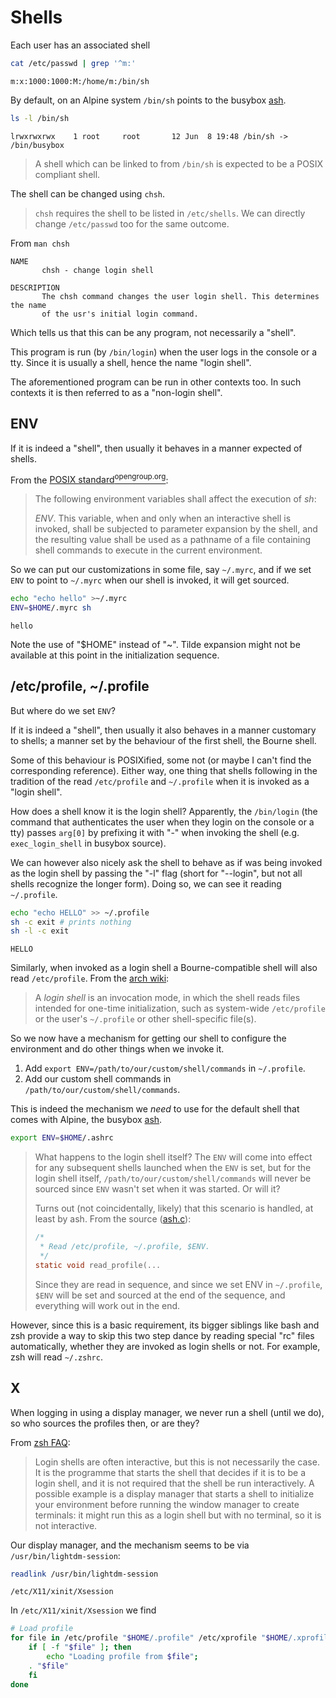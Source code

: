 # Shells

Each user has an associated shell

```sh
cat /etc/passwd | grep '^m:'
```
```
m:x:1000:1000:M:/home/m:/bin/sh
```

By default, on an Alpine system `/bin/sh` points to the busybox [ash](ash).

```sh
ls -l /bin/sh
```
```
lrwxrwxrwx    1 root     root       12 Jun  8 19:48 /bin/sh -> /bin/busybox
```

> A shell which can be linked to from `/bin/sh` is expected to be a POSIX
> compliant shell.

The shell can be changed using `chsh`.

> `chsh` requires the shell to be listed in `/etc/shells`. We can directly
> change `/etc/passwd` too for the same outcome.

From `man chsh`

```
NAME
       chsh - change login shell

DESCRIPTION
       The chsh command changes the user login shell. This determines the name
       of the usr's initial login command.
```

Which tells us that this can be any program, not necessarily a "shell".

This program is run (by `/bin/login`) when the user logs in the console or a
tty. Since it is usually a shell, hence the name "login shell".

The aforementioned program can be run in other contexts too. In such contexts it
is then referred to as a "non-login shell".

## ENV

If it is indeed a "shell", then usually it behaves in a manner expected of
shells.

From the [POSIX
standard<sup>opengroup.org</sup>](https://pubs.opengroup.org/onlinepubs/9699919799/utilities/sh.html):

> The following environment variables shall affect the execution of _sh_:
>
> _ENV_. This variable, when and only when an interactive shell is invoked,
> shall be subjected to parameter expansion by the shell, and the resulting
> value shall be used as a pathname of a file containing shell commands to
> execute in the current environment.

So we can put our customizations in some file, say `~/.myrc`, and if we set
`ENV` to point to `~/.myrc` when our shell is invoked, it will get sourced.

```sh
echo "echo hello" >~/.myrc
ENV=$HOME/.myrc sh
```
```
hello
```

Note the use of "$HOME" instead of "~". Tilde expansion might not be available
at this point in the initialization sequence.

## /etc/profile, ~/.profile

But where do we set `ENV`?

If it is indeed a "shell", then usually it also behaves in a manner customary to
shells; a manner set by the behaviour of the first shell, the Bourne shell.

Some of this behaviour is POSIXified, some not (or maybe I can't find the
corresponding reference). Either way, one thing that shells following in the
tradition of the read `/etc/profile` and `~/.profile` when it is invoked as a
"login shell".

How does a shell know it is the login shell? Apparently, the
`/bin/login` (the command that authenticates the user when they login
on the console or a tty) passes `arg[0]` by prefixing it with "-" when
invoking the shell (e.g. `exec_login_shell` in busybox source).

We can however also nicely ask the shell to behave as if was being invoked as
the login shell by passing the "-l" flag (short for "--login", but not all
shells recognize the longer form). Doing so, we can see it reading `~/.profile`.

```sh
echo "echo HELLO" >> ~/.profile
sh -c exit # prints nothing
sh -l -c exit
```
```
HELLO
```

Similarly, when invoked as a login shell a Bourne-compatible shell will also
read `/etc/profile`. From the [arch
wiki](https://wiki.archlinux.org/title/Command-line_shell):

> A _login shell_ is an invocation mode, in which the shell reads files intended
> for one-time initialization, such as system-wide `/etc/profile` or the user's
> `~/.profile` or other shell-specific file(s).

So we now have a mechanism for getting our shell to configure the environment
and do other things when we invoke it.

1. Add `export ENV=/path/to/our/custom/shell/commands` in `~/.profile`.
2. Add our custom shell commands in `/path/to/our/custom/shell/commands`.

This is indeed the mechanism we _need_ to use for the default shell that comes
with Alpine, the busybox [ash](ash#customizing).

```sh
export ENV=$HOME/.ashrc
```

> What happens to the login shell itself? The `ENV` will come into effect for
> any subsequent shells launched when the `ENV` is set, but for the login shell
> itself, `/path/to/our/custom/shell/commands` will never be sourced since `ENV`
> wasn't set when it was started. Or will it?
>
> Turns out (not coincidentally, likely) that this scenario is handled, at least
> by ash. From the source
> ([ash.c](https://git.busybox.net/busybox/tree/shell/ash.c#n14707)):
>
> ```c
> /*
>  * Read /etc/profile, ~/.profile, $ENV.
>  */
> static void read_profile(...
> ```
>
> Since they are read in sequence, and since we set ENV in `~/.profile`, `$ENV`
> will be set and sourced at the end of the sequence, and everything will work
> out in the end.

However, since this is a basic requirement, its bigger siblings like bash and
zsh provide a way to skip this two step dance by reading special "rc" files
automatically, whether they are invoked as login shells or not. For example, zsh
will read `~/.zshrc`.

## X

When logging in using a display manager, we never run a shell (until we do), so
who sources the profiles then, or are they?

From [zsh FAQ](https://zsh.sourceforge.io/FAQ/zshfaq03.html):

> Login shells are often interactive, but this is not necessarily the case. It
> is the programme that starts the shell that decides if it is to be a login
> shell, and it is not required that the shell be run interactively. A possible
> example is a display manager that starts a shell to initialize your
> environment before running the window manager to create terminals: it might
> run this as a login shell but with no terminal, so it is not interactive.

Our display manager, and the mechanism seems to be via
`/usr/bin/lightdm-session`:

```sh
readlink /usr/bin/lightdm-session
```
```
/etc/X11/xinit/Xsession
```

In `/etc/X11/xinit/Xsession` we find
```sh
# Load profile
for file in /etc/profile "$HOME/.profile" /etc/xprofile "$HOME/.xprofile"; do
    if [ -f "$file" ]; then
        echo "Loading profile from $file";
	. "$file"
    fi
done
```
